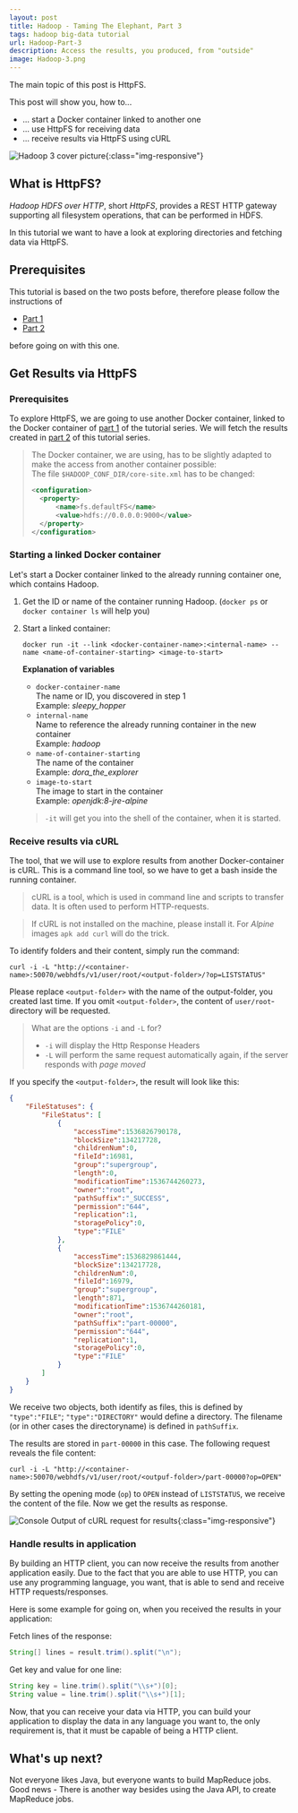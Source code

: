 ```yaml
---
layout: post
title: Hadoop - Taming The Elephant, Part 3
tags: hadoop big-data tutorial
url: Hadoop-Part-3
description: Access the results, you produced, from "outside"
image: Hadoop-3.png
---
```


The main topic of this post is HttpFS.

This post will show you, how to...

* ... start a Docker container linked to another one
* ... use HttpFS for receiving data
* ... receive results via HttpFS using cURL

![Hadoop 3 cover picture](../images/Hadoop-3.png){:class="img-responsive"}

## What is HttpFS?

*Hadoop HDFS over HTTP*, short *HttpFS*, provides a REST HTTP gateway supporting all filesystem operations, that can be performed in HDFS. 

In this tutorial we want to have a look at exploring directories and fetching data via HttpFS.

## Prerequisites

This tutorial is based on the two posts before, therefore please follow the instructions of
* [Part 1](../Hadoop-Part-1)
* [Part 2](../Hadoop-Part-2)

before going on with this one.

## Get Results via HttpFS

### Prerequisites

To explore HttpFS, we are going to use another Docker container, linked to the Docker container of [part 1](../Hadoop-Part-1) of the tutorial series. 
We will fetch the results created in [part 2](../Hadoop-Part-2) of this tutorial series.

> The Docker container, we are using, has to be slightly adapted to make the access from another container possible:  
> The file `$HADOOP_CONF_DIR/core-site.xml` has to be changed:
> ```xml
> <configuration>
>   <property>
>       <name>fs.defaultFS</name>
>       <value>hdfs://0.0.0.0:9000</value>
>   </property>
> </configuration>
> ```

### Starting a linked Docker container

Let's start a Docker container linked to the already running container one, which contains Hadoop.

1. Get the ID or name of the container running Hadoop. (`docker ps` or `docker container ls` will help you)
2. Start a linked container:
    ```shell
    docker run -it --link <docker-container-name>:<internal-name> --name <name-of-container-starting> <image-to-start>
    ```
    **Explanation of variables**
    * `docker-container-name`  
      The name or ID, you discovered in step 1  
      Example: *sleepy_hopper* 
    * `internal-name`  
      Name to reference the already running container in the new container  
      Example: *hadoop*  
    * `name-of-container-starting`  
      The name of the container  
      Example: *dora_the_explorer*  
    * `image-to-start`  
      The image to start in the container    
      Example: *openjdk:8-jre-alpine*  

    > `-it` will get you into the shell of the container, when it is started.

### Receive results via cURL

The tool, that we will use to explore results from another Docker-container is cURL. This is a command line tool, so we have to get a bash inside the running container.

> cURL is a tool, which is used in command line and scripts to transfer data. It is often used to perform HTTP-requests.  

> If cURL is not installed on the machine, please install it. For *Alpine* images `apk add curl` will do the trick.

To identify folders and their content, simply run the command:
```shell
curl -i -L "http://<container-name>:50070/webhdfs/v1/user/root/<output-folder>/?op=LISTSTATUS"
```
Please replace `<output-folder>` with the name of the output-folder, you created last time. If you omit `<output-folder>`, the content of `user/root`-directory will be requested.

> What are the options `-i` and `-L` for?
> * `-i` will display the Http Response Headers
> * `-L` will perform the same request automatically again, if the server responds with *page moved*

If you specify the `<output-folder>`, the result will look like this:
```json
{
    "FileStatuses": {
        "FileStatus": [
            {
                "accessTime":1536826790178,
                "blockSize":134217728,
                "childrenNum":0,
                "fileId":16981,
                "group":"supergroup",
                "length":0,
                "modificationTime":1536744260273,
                "owner":"root",
                "pathSuffix":"_SUCCESS",
                "permission":"644",
                "replication":1,
                "storagePolicy":0,
                "type":"FILE"
            },
            {
                "accessTime":1536829861444,
                "blockSize":134217728,
                "childrenNum":0,
                "fileId":16979,
                "group":"supergroup",
                "length":871,
                "modificationTime":1536744260181,
                "owner":"root",
                "pathSuffix":"part-00000",
                "permission":"644",
                "replication":1,
                "storagePolicy":0,
                "type":"FILE"
            }
        ]
    }
}
```
We receive two objects, both identify as files, this is defined by `"type":"FILE"`; `"type":"DIRECTORY"` would define a directory. The filename (or in other cases the directoryname) is defined in `pathSuffix`.

The results are stored in `part-00000` in this case. The following request reveals the file content:

```shell
curl -i -L "http://<container-name>:50070/webhdfs/v1/user/root/<outpuf-folder>/part-00000?op=OPEN"
```

By setting the opening mode (`op`) to `OPEN` instead of `LISTSTATUS`, we receive the content of the file. Now we get the results as response.

![Console Output of cURL request for results](../images/hadoop-3-cout.png){:class="img-responsive"}

### Handle results in application

By building an HTTP client, you can now receive the results from another application easily. Due to the fact that you are able to use HTTP, you can use any programming language, you want, that is able to send and receive HTTP requests/responses.

Here is some example for going on, when you received the results in your application:

Fetch lines of the response:

```java
String[] lines = result.trim().split("\n");
```

Get key and value for one line:

```java
String key = line.trim().split("\\s+")[0];
String value = line.trim().split("\\s+")[1];
```

Now, that you can receive your data via HTTP, you can build your application to display the data in any language you want to, the only requirement is, that it must be capable of being a HTTP client.

## What's up next?

Not everyone likes Java, but everyone wants to build MapReduce jobs.  
Good news - There is another way besides using the Java API, to create MapReduce jobs.